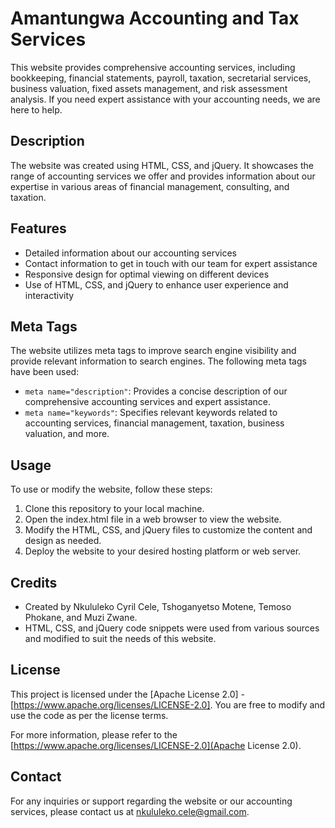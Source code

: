 # Amantungwa Accounting and Tax Services

This website provides comprehensive accounting services, including bookkeeping, financial statements, payroll, taxation, secretarial services, business valuation, fixed assets management, and risk assessment analysis. If you need expert assistance with your accounting needs, we are here to help.

## Description

The website was created using HTML, CSS, and jQuery. It showcases the range of accounting services we offer and provides information about our expertise in various areas of financial management, consulting, and taxation.

## Features

- Detailed information about our accounting services
- Contact information to get in touch with our team for expert assistance
- Responsive design for optimal viewing on different devices
- Use of HTML, CSS, and jQuery to enhance user experience and interactivity

## Meta Tags

The website utilizes meta tags to improve search engine visibility and provide relevant information to search engines. The following meta tags have been used:

- `meta name="description"`: Provides a concise description of our comprehensive accounting services and expert assistance.
- `meta name="keywords"`: Specifies relevant keywords related to accounting services, financial management, taxation, business valuation, and more.

## Usage

To use or modify the website, follow these steps:

1. Clone this repository to your local machine.
2. Open the index.html file in a web browser to view the website.
3. Modify the HTML, CSS, and jQuery files to customize the content and design as needed.
4. Deploy the website to your desired hosting platform or web server.

## Credits

- Created by Nkululeko Cyril Cele, Tshoganyetso Motene, Temoso Phokane, and Muzi Zwane.
- HTML, CSS, and jQuery code snippets were used from various sources and modified to suit the needs of this website.

## License

This project is licensed under the [Apache License 2.0] - [https://www.apache.org/licenses/LICENSE-2.0]. You are free to modify and use the code as per the license terms.

For more information, please refer to the [https://www.apache.org/licenses/LICENSE-2.0](Apache License 2.0).

## Contact

For any inquiries or support regarding the website or our accounting services, please contact us at nkululeko.cele@gmail.com.

